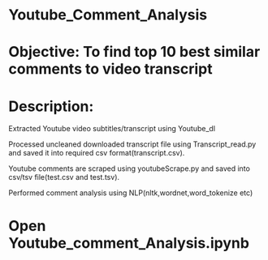 # Youtube_Comment_Analysis
# Objective: To find top 10 best similar comments to video transcript
# Description: 
 Extracted Youtube video subtitles/transcript using Youtube_dl
 
 Processed uncleaned downloaded transcript file using Transcript_read.py and saved it into required csv format(transcript.csv).
 
 Youtube comments are scraped using youtubeScrape.py and saved into csv/tsv file(test.csv and test.tsv).
 
 Performed comment analysis using NLP(nltk,wordnet,word_tokenize etc)
 
# Open Youtube_comment_Analysis.ipynb
